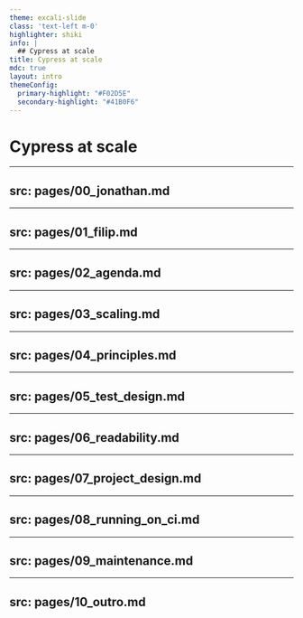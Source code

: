 ```yaml
---
theme: excali-slide
class: 'text-left m-0'
highlighter: shiki
info: |
  ## Cypress at scale
title: Cypress at scale
mdc: true
layout: intro
themeConfig:
  primary-highlight: "#F02D5E"
  secondary-highlight: "#41B0F6"
---
```


# Cypress at scale

---
src: pages/00_jonathan.md
---

---
src: pages/01_filip.md
---

---
src: pages/02_agenda.md
---

---
src: pages/03_scaling.md
---

---
src: pages/04_principles.md
---

---
src: pages/05_test_design.md
---

---
src: pages/06_readability.md
---

---
src: pages/07_project_design.md
---

---
src: pages/08_running_on_ci.md
---

---
src: pages/09_maintenance.md
---

---
src: pages/10_outro.md
---